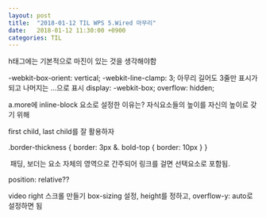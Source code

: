 ```yaml
---
layout: post
title:  "2018-01-12 TIL WPS 5.Wired 마무리"
date:   2018-01-12 11:30:00 +0900
categories: TIL
---
```


h태그에는 기본적으로 마진이 있는 것을 생각해야함

-webkit-box-orient: vertical;
-webkit-line-clamp: 3; 아무리 길어도 3줄만 표시가 되고 나머지는 ...으로 표시
display: -webkit-box;
overflow: hidden;


a.more에 inline-block 요소로 설정한 이유는?
자식요소들의 높이를 자신의 높이로 갖기 위해

first child, last child를 잘 활용하자


.border-thickness {
  border: 3px
   &. bold-top {
   		border: 10px
   }
}

 패딩, 보더는 요소 자체의 영역으로 간주되어 링크를 걸면 선택요소로 포함됨.

position: relative??


video right 스크롤 만들기 
box-sizing 설정, height를 정하고, overflow-y: auto로 설정하면 됨

